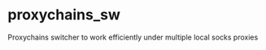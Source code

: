 proxychains_sw
==============

Proxychains switcher to work efficiently under multiple local socks proxies
